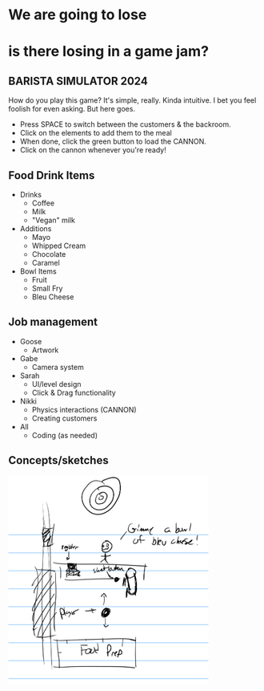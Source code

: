 # We are going to lose
# is there losing in a game jam?

## BARISTA SIMULATOR 2024
How do you play this game?
It's simple, really. Kinda intuitive. I bet you feel foolish for even asking. But here goes.
- Press SPACE to switch between the customers & the backroom.
- Click on the elements to add them to the meal
- When done, click the green button to load the CANNON.
- Click on the cannon whenever you're ready!

## Food Drink Items
- Drinks
  - Coffee
  - Milk
  - "Vegan" milk
- Additions
  - Mayo
  - Whipped Cream
  - Chocolate
  - Caramel
- Bowl Items
  - Fruit
  - Small Fry
  - Bleu Cheese

## Job management
- Goose
  - Artwork
- Gabe
  - Camera system
- Sarah
  - UI/level design
  - Click & Drag functionality
- Nikki 
  - Physics interactions (CANNON)
  - Creating customers
- All
  - Coding (as needed)

## Concepts/sketches
<img src="mockups/layout_sketch.png" alt="Mock layout sketch" width=400>
